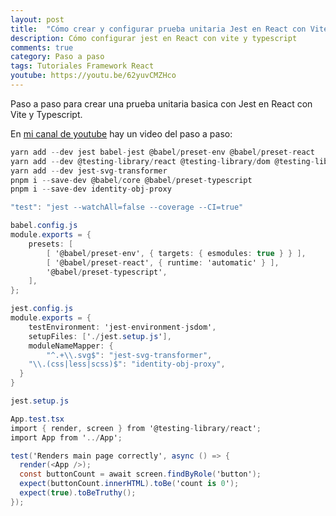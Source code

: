 ```yaml
---
layout: post
title:  "Cómo crear y configurar prueba unitaria Jest en React con Vite y Typescript"
description: Cómo configurar jest en React con vite y typescript
comments: true
category: Paso a paso
tags: Tutoriales Framework React
youtube: https://youtu.be/62yuvCMZHco
---
```

Paso a paso para crear una prueba unitaria basica con Jest en React con Vite y Typescript.

En <a target="_blank" href="{{ page.youtube }}">mi canal de youtube</a> hay un video del paso a paso:

```csharp
yarn add --dev jest babel-jest @babel/preset-env @babel/preset-react 
yarn add --dev @testing-library/react @testing-library/dom @testing-library/user-event @types/jest jest-environment-jsdom
yarn add --dev jest-svg-transformer
pnpm i --save-dev @babel/core @babel/preset-typescript
pnpm i --save-dev identity-obj-proxy

"test": "jest --watchAll=false --coverage --CI=true"

babel.config.js 
module.exports = {
    presets: [
        [ '@babel/preset-env', { targets: { esmodules: true } } ],
        [ '@babel/preset-react', { runtime: 'automatic' } ],
        '@babel/preset-typescript',
    ],
};

jest.config.js
module.exports = {
    testEnvironment: 'jest-environment-jsdom',
    setupFiles: ['./jest.setup.js'],
    moduleNameMapper: {
        "^.+\\.svg$": "jest-svg-transformer",
	"\\.(css|less|scss)$": "identity-obj-proxy",
  }
}

jest.setup.js

App.test.tsx
import { render, screen } from '@testing-library/react';
import App from '../App';

test('Renders main page correctly', async () => {
  render(<App />);
  const buttonCount = await screen.findByRole('button');
  expect(buttonCount.innerHTML).toBe('count is 0');
  expect(true).toBeTruthy();
});
```
